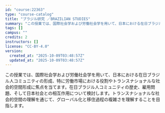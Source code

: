 ```yaml
---
id: "course:22363"
type: "course-catalog"
title: "ブラジル研究 ／BRAZILIAN STUDIES"
summary: "この授業では、国際社会学および労働社会学を用いて、日本における在日ブラジル人コミュニティの形成、特に労働市場における役割やトランスナショナルな社会的空間形成に焦点を当てます。在日ブラジル人コミュニティの歴史、雇用問題、そして日本社会との相互…"
tags: []
campus: ""
credits: 2
instructors: []
license: "CC-BY-4.0"
version:
  created_at: "2025-10-09T03:48:57Z"
  updated_at: "2025-10-09T03:48:57Z"
---
```

この授業では、国際社会学および労働社会学を用いて、日本における在日ブラジル人コミュニティの形成、特に労働市場における役割やトランスナショナルな社会的空間形成に焦点を当てます。在日ブラジル人コミュニティの歴史、雇用問題、そして日本社会との相互作用について検討します。トランスナショナルな社会的空間の理解を通じて、グローバル化と移住過程の複雑さを理解することを目指します。
